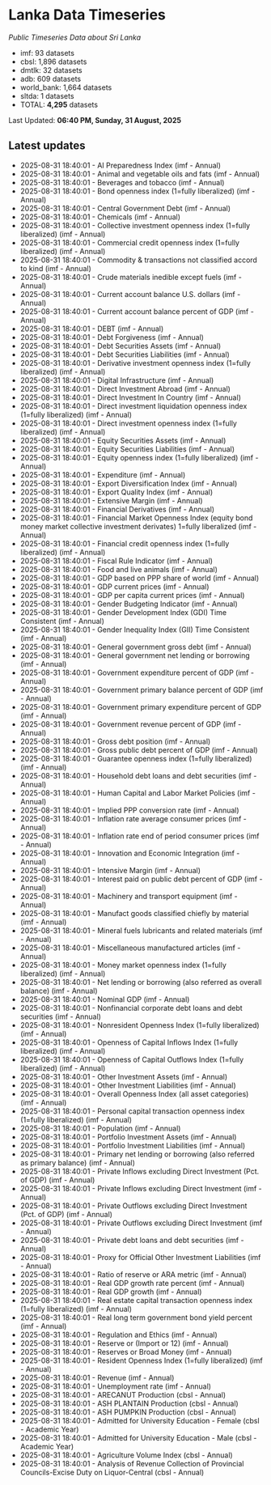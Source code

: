 # Lanka Data Timeseries
*Public Timeseries Data about Sri Lanka*

* imf: 93 datasets
* cbsl: 1,896 datasets
* dmtlk: 32 datasets
* adb: 609 datasets
* world_bank: 1,664 datasets
* sltda: 1 datasets
* TOTAL: **4,295** datasets

Last Updated: **06:40 PM, Sunday, 31 August, 2025**

## Latest updates

* 2025-08-31 18:40:01 - AI Preparedness Index (imf - Annual)
* 2025-08-31 18:40:01 - Animal and vegetable oils and fats (imf - Annual)
* 2025-08-31 18:40:01 - Beverages and tobacco (imf - Annual)
* 2025-08-31 18:40:01 - Bond openness index (1=fully liberalized) (imf - Annual)
* 2025-08-31 18:40:01 - Central Government Debt (imf - Annual)
* 2025-08-31 18:40:01 - Chemicals (imf - Annual)
* 2025-08-31 18:40:01 - Collective investment openness index (1=fully liberalized) (imf - Annual)
* 2025-08-31 18:40:01 - Commercial credit openness index (1=fully liberalized) (imf - Annual)
* 2025-08-31 18:40:01 - Commodity & transactions not classified accord to kind (imf - Annual)
* 2025-08-31 18:40:01 - Crude materials inedible except fuels (imf - Annual)
* 2025-08-31 18:40:01 - Current account balance U.S. dollars (imf - Annual)
* 2025-08-31 18:40:01 - Current account balance percent of GDP (imf - Annual)
* 2025-08-31 18:40:01 - DEBT (imf - Annual)
* 2025-08-31 18:40:01 - Debt Forgiveness (imf - Annual)
* 2025-08-31 18:40:01 - Debt Securities Assets (imf - Annual)
* 2025-08-31 18:40:01 - Debt Securities Liabilities (imf - Annual)
* 2025-08-31 18:40:01 - Derivative investment openness index (1=fully liberalized) (imf - Annual)
* 2025-08-31 18:40:01 - Digital Infrastructure (imf - Annual)
* 2025-08-31 18:40:01 - Direct Investment Abroad (imf - Annual)
* 2025-08-31 18:40:01 - Direct Investment In Country (imf - Annual)
* 2025-08-31 18:40:01 - Direct investment liquidation openness index (1=fully liberalized) (imf - Annual)
* 2025-08-31 18:40:01 - Direct investment openness index (1=fully liberalized) (imf - Annual)
* 2025-08-31 18:40:01 - Equity Securities Assets (imf - Annual)
* 2025-08-31 18:40:01 - Equity Securities Liabilities (imf - Annual)
* 2025-08-31 18:40:01 - Equity openness index (1=fully liberalized) (imf - Annual)
* 2025-08-31 18:40:01 - Expenditure (imf - Annual)
* 2025-08-31 18:40:01 - Export Diversification Index (imf - Annual)
* 2025-08-31 18:40:01 - Export Quality Index (imf - Annual)
* 2025-08-31 18:40:01 - Extensive Margin (imf - Annual)
* 2025-08-31 18:40:01 - Financial Derivatives (imf - Annual)
* 2025-08-31 18:40:01 - Financial Market Openness Index (equity bond money market collective investment derivates) 1=fully liberalized (imf - Annual)
* 2025-08-31 18:40:01 - Financial credit openness index (1=fully liberalized) (imf - Annual)
* 2025-08-31 18:40:01 - Fiscal Rule Indicator (imf - Annual)
* 2025-08-31 18:40:01 - Food and live animals (imf - Annual)
* 2025-08-31 18:40:01 - GDP based on PPP share of world (imf - Annual)
* 2025-08-31 18:40:01 - GDP current prices (imf - Annual)
* 2025-08-31 18:40:01 - GDP per capita current prices (imf - Annual)
* 2025-08-31 18:40:01 - Gender Budgeting Indicator (imf - Annual)
* 2025-08-31 18:40:01 - Gender Development Index (GDI) Time Consistent (imf - Annual)
* 2025-08-31 18:40:01 - Gender Inequality Index (GII) Time Consistent (imf - Annual)
* 2025-08-31 18:40:01 - General government gross debt (imf - Annual)
* 2025-08-31 18:40:01 - General government net lending or borrowing (imf - Annual)
* 2025-08-31 18:40:01 - Government expenditure percent of GDP (imf - Annual)
* 2025-08-31 18:40:01 - Government primary balance percent of GDP (imf - Annual)
* 2025-08-31 18:40:01 - Government primary expenditure percent of GDP (imf - Annual)
* 2025-08-31 18:40:01 - Government revenue percent of GDP (imf - Annual)
* 2025-08-31 18:40:01 - Gross debt position (imf - Annual)
* 2025-08-31 18:40:01 - Gross public debt percent of GDP (imf - Annual)
* 2025-08-31 18:40:01 - Guarantee openness index (1=fully liberalized) (imf - Annual)
* 2025-08-31 18:40:01 - Household debt loans and debt securities (imf - Annual)
* 2025-08-31 18:40:01 - Human Capital and Labor Market Policies (imf - Annual)
* 2025-08-31 18:40:01 - Implied PPP conversion rate (imf - Annual)
* 2025-08-31 18:40:01 - Inflation rate average consumer prices (imf - Annual)
* 2025-08-31 18:40:01 - Inflation rate end of period consumer prices (imf - Annual)
* 2025-08-31 18:40:01 - Innovation and Economic Integration (imf - Annual)
* 2025-08-31 18:40:01 - Intensive Margin (imf - Annual)
* 2025-08-31 18:40:01 - Interest paid on public debt percent of GDP (imf - Annual)
* 2025-08-31 18:40:01 - Machinery and transport equipment (imf - Annual)
* 2025-08-31 18:40:01 - Manufact goods classified chiefly by material (imf - Annual)
* 2025-08-31 18:40:01 - Mineral fuels lubricants and related materials (imf - Annual)
* 2025-08-31 18:40:01 - Miscellaneous manufactured articles (imf - Annual)
* 2025-08-31 18:40:01 - Money market openness index (1=fully liberalized) (imf - Annual)
* 2025-08-31 18:40:01 - Net lending or borrowing (also referred as overall balance) (imf - Annual)
* 2025-08-31 18:40:01 - Nominal GDP (imf - Annual)
* 2025-08-31 18:40:01 - Nonfinancial corporate debt loans and debt securities (imf - Annual)
* 2025-08-31 18:40:01 - Nonresident Openness Index (1=fully liberalized) (imf - Annual)
* 2025-08-31 18:40:01 - Openness of Capital Inflows Index (1=fully liberalized) (imf - Annual)
* 2025-08-31 18:40:01 - Openness of Capital Outflows Index (1=fully liberalized) (imf - Annual)
* 2025-08-31 18:40:01 - Other Investment Assets (imf - Annual)
* 2025-08-31 18:40:01 - Other Investment Liabilities (imf - Annual)
* 2025-08-31 18:40:01 - Overall Openness Index (all asset categories) (imf - Annual)
* 2025-08-31 18:40:01 - Personal capital transaction openness index (1=fully liberalized) (imf - Annual)
* 2025-08-31 18:40:01 - Population (imf - Annual)
* 2025-08-31 18:40:01 - Portfolio Investment Assets (imf - Annual)
* 2025-08-31 18:40:01 - Portfolio Investment Liabilities (imf - Annual)
* 2025-08-31 18:40:01 - Primary net lending or borrowing (also referred as primary balance) (imf - Annual)
* 2025-08-31 18:40:01 - Private Inflows excluding Direct Investment (Pct. of GDP) (imf - Annual)
* 2025-08-31 18:40:01 - Private Inflows excluding Direct Investment (imf - Annual)
* 2025-08-31 18:40:01 - Private Outflows excluding Direct Investment (Pct. of GDP) (imf - Annual)
* 2025-08-31 18:40:01 - Private Outflows excluding Direct Investment (imf - Annual)
* 2025-08-31 18:40:01 - Private debt loans and debt securities (imf - Annual)
* 2025-08-31 18:40:01 - Proxy for Official Other Investment Liabilities (imf - Annual)
* 2025-08-31 18:40:01 - Ratio of reserve or ARA metric (imf - Annual)
* 2025-08-31 18:40:01 - Real GDP growth rate percent (imf - Annual)
* 2025-08-31 18:40:01 - Real GDP growth (imf - Annual)
* 2025-08-31 18:40:01 - Real estate capital transaction openness index (1=fully liberalized) (imf - Annual)
* 2025-08-31 18:40:01 - Real long term government bond yield percent (imf - Annual)
* 2025-08-31 18:40:01 - Regulation and Ethics (imf - Annual)
* 2025-08-31 18:40:01 - Reserve or (Import or 12) (imf - Annual)
* 2025-08-31 18:40:01 - Reserves or Broad Money (imf - Annual)
* 2025-08-31 18:40:01 - Resident Openness Index (1=fully liberalized) (imf - Annual)
* 2025-08-31 18:40:01 - Revenue (imf - Annual)
* 2025-08-31 18:40:01 - Unemployment rate (imf - Annual)
* 2025-08-31 18:40:01 - ARECANUT Production (cbsl - Annual)
* 2025-08-31 18:40:01 - ASH PLANTAIN Production (cbsl - Annual)
* 2025-08-31 18:40:01 - ASH PUMPKIN Production (cbsl - Annual)
* 2025-08-31 18:40:01 - Admitted for University Education - Female (cbsl - Academic Year)
* 2025-08-31 18:40:01 - Admitted for University Education - Male (cbsl - Academic Year)
* 2025-08-31 18:40:01 - Agriculture Volume Index (cbsl - Annual)
* 2025-08-31 18:40:01 - Analysis of Revenue Collection of Provincial Councils-Excise Duty on Liquor-Central (cbsl - Annual)